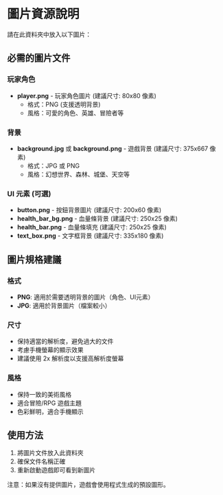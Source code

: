 # 圖片資源說明

請在此資料夾中放入以下圖片：

## 必需的圖片文件

### 玩家角色
- **player.png** - 玩家角色圖片 (建議尺寸: 80x80 像素)
  - 格式：PNG (支援透明背景)
  - 風格：可愛的角色、英雄、冒險者等

### 背景
- **background.jpg** 或 **background.png** - 遊戲背景 (建議尺寸: 375x667 像素)
  - 格式：JPG 或 PNG
  - 風格：幻想世界、森林、城堡、天空等

### UI 元素 (可選)
- **button.png** - 按鈕背景圖片 (建議尺寸: 200x60 像素)
- **health_bar_bg.png** - 血量條背景 (建議尺寸: 250x25 像素)
- **health_bar.png** - 血量條填充 (建議尺寸: 250x25 像素)
- **text_box.png** - 文字框背景 (建議尺寸: 335x180 像素)

## 圖片規格建議

### 格式
- **PNG**: 適用於需要透明背景的圖片（角色、UI元素）
- **JPG**: 適用於背景圖片（檔案較小）

### 尺寸
- 保持適當的解析度，避免過大的文件
- 考慮手機螢幕的顯示效果
- 建議使用 2x 解析度以支援高解析度螢幕

### 風格
- 保持一致的美術風格
- 適合冒險/RPG 遊戲主題
- 色彩鮮明，適合手機顯示

## 使用方法

1. 將圖片文件放入此資料夾
2. 確保文件名稱正確
3. 重新啟動遊戲即可看到新圖片

注意：如果沒有提供圖片，遊戲會使用程式生成的預設圖形。